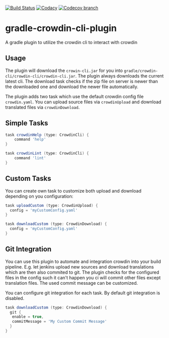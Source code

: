 [![Build Status](https://img.shields.io/travis/atomfrede/gradle-crowdin-cli-plugin.svg?style=flat-square)](https://travis-ci.org/atomfrede/gradle-crowdin-cli-plugin)
[![Codacy](https://img.shields.io/codacy/43d1920955b74cacbf38b14e45905f14.svg?style=flat-square)](https://www.codacy.com/app/frederik-hahne/gradle-crowdin-cli-plugin/dashboard)
[![Codecov branch](https://img.shields.io/codecov/c/github/atomfrede/gradle-crowdin-cli-plugin/master.svg?style=flat-square)](https://codecov.io/github/atomfrede/jadenticon?branch=master)

# gradle-crowdin-cli-plugin
A gradle plugin to utilize the crowdin cli to interact with crowdin

## Usage

The plugin will download the `crowin-cli.jar` for you into `gradle/crowdin-cli/crowdin-cli/crowdin-cli.jar`. 
The plugin always downloads the current latest cli. The download task checks if the zip file on server is newer than the downloaded one and download the newer file automatically.

The plugin adds two task which use the default crowdin config file `crowdin.yaml`. You can upload source files via `crowdinUpload` and download translated files via `crowdinDownload`.

## Simple Tasks

```gradle
task crowdinHelp (type: CrowdinCli) {
    command 'help'
}

task crowdinLint (type: CrowdinCli) {
    command 'lint'
}
```
## Custom Tasks

You can create own task to customize both upload and download depending on you configuration:

```gradle
task uploadCustom (type: CrowdinUpload) {
  config = 'myCustomConfig.yaml'
}

task downloadCustom (type: CrowdinDownload) {
  config = 'myCustomConfig.yaml'
}
```

## Git Integration

You can use this plugin to automate and integration crowdin into your build pipeline. E.g. let jenkins upload new sources and download translations which are then also commited to git. The plugin checks for the configured files in the config such it can't happen you ci will commit other files except translation files. The used commit message can be customized.

You can configure git integration for each task. By default git integration is disabled.

```gradle
task downloadCustom (type: CrowdinDownload) {
  git {
   enable = true,
   commitMessage = 'My Custom Commit Message'
  }
}
```
